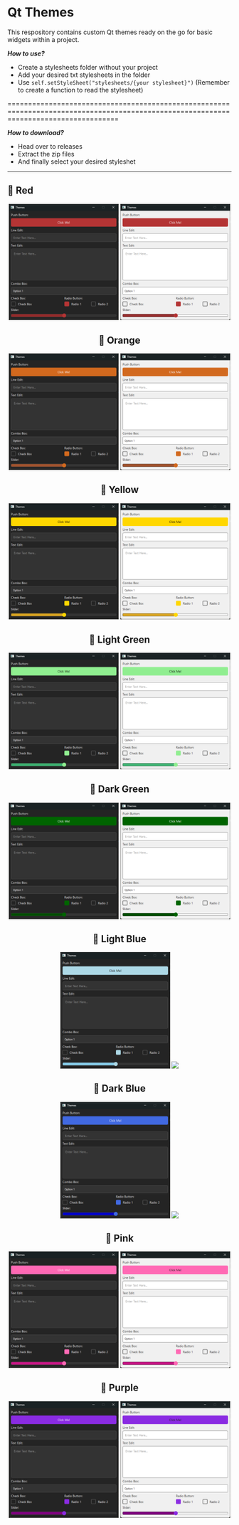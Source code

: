 Qt Themes
=======================================================================================================================================

This respository contains custom Qt themes ready on the go for basic widgets within a project.

_**How to use?**_

- Create a stylesheets folder without your project
- Add your desired txt stylesheets in the folder
- Use `self.setStyleSheet("stylesheets/{your stylesheet}")` (Remember to create a function to read the stylesheet)

=======================================================================================================================================

_**How to download?**_

- Head over to releases
- Extract the zip files
- And finally select your desired styleshet

---------------------------------------------------------------------------------------------------------------------------------------

🔗 Red
---------------------------------------------------------------------------------------------------------------------------------------

<div align="center">
<img width=49% src="https://github.com/devs-des1re/Qt-Themes/blob/main/images/dark/red.png?raw=true">
<img width=49% src="https://github.com/devs-des1re/Qt-Themes/blob/main/images/light/red.png?raw=true">

🔗 Orange
---------------------------------------------------------------------------------------------------------------------------------------

<div align="center">
<img width=49% src="https://github.com/devs-des1re/Qt-Themes/blob/main/images/dark/orange.png?raw=true">
<img width=49% src="https://github.com/devs-des1re/Qt-Themes/blob/main/images/light/orange.png?raw=true">

🔗 Yellow
---------------------------------------------------------------------------------------------------------------------------------------

<div align="center">
<img width=49% src="https://github.com/devs-des1re/Qt-Themes/blob/main/images/dark/yellow.png?raw=true">
<img width=49% src="https://github.com/devs-des1re/Qt-Themes/blob/main/images/light/yellow.png?raw=true">

🔗 Light Green
---------------------------------------------------------------------------------------------------------------------------------------

<div align="center">
<img width=49% src="https://github.com/devs-des1re/Qt-Themes/blob/main/images/dark/light green.png?raw=true">
<img width=49% src="https://github.com/devs-des1re/Qt-Themes/blob/main/images/light/light green.png?raw=true">

🔗 Dark Green
---------------------------------------------------------------------------------------------------------------------------------------

<div align="center">
<img width=49% src="https://github.com/devs-des1re/Qt-Themes/blob/main/images/dark/dark green.png?raw=true">
<img width=49% src="https://github.com/devs-des1re/Qt-Themes/blob/main/images/light/dark green.png?raw=true">

🔗 Light Blue
---------------------------------------------------------------------------------------------------------------------------------------

<div align="center">
<img width=49% src="https://github.com/devs-des1re/Qt-Themes/blob/main/images/dark/light blue.png?raw=true">
<img width=49% src="https://github.com/devs-des1re/Qt-Themes/blob/main/images/light/light blue=png?raw=true">

🔗 Dark Blue
---------------------------------------------------------------------------------------------------------------------------------------

<div align="center">
<img width=49% src="https://github.com/devs-des1re/Qt-Themes/blob/main/images/dark/dark blue.png?raw=true">
<img width=49% src="https://github.com/devs-des1re/Qt-Themes/blob/main/images/light/dark blue=png?raw=true">

🔗 Pink
---------------------------------------------------------------------------------------------------------------------------------------

<div align="center">
<img width=49% src="https://github.com/devs-des1re/Qt-Themes/blob/main/images/dark/pink.png?raw=true">
<img width=49% src="https://github.com/devs-des1re/Qt-Themes/blob/main/images/light/pink.png?raw=true">

🔗 Purple
---------------------------------------------------------------------------------------------------------------------------------------

<div align="center">
<img width=49% src="https://github.com/devs-des1re/Qt-Themes/blob/main/images/dark/purple.png?raw=true">
<img width=49% src="https://github.com/devs-des1re/Qt-Themes/blob/main/images/light/purple.png?raw=true">